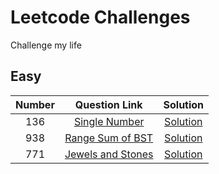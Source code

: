 # Leetcode Challenges

Challenge my life

## Easy

| Number |                                                Question Link                                                |      Solution      |
| :----: | :---------------------------------------------------------------------------------------------------------: | :----------------: |
|  136   |                  [Single Number](https://leetcode.com/problems/single-number/description/)                  | [Solution](./136/) |
|  938   | [Range Sum of BST](https://leetcode.com/problems/range-sum-of-bst/?envType=daily-question&envId=2024-01-08) | [Solution](./938/) |
|  771   |        [Jewels and Stones](https://leetcode.com/problems/jewels-and-stones/submissions/1142459221/)         | [Solution](./771/) |
